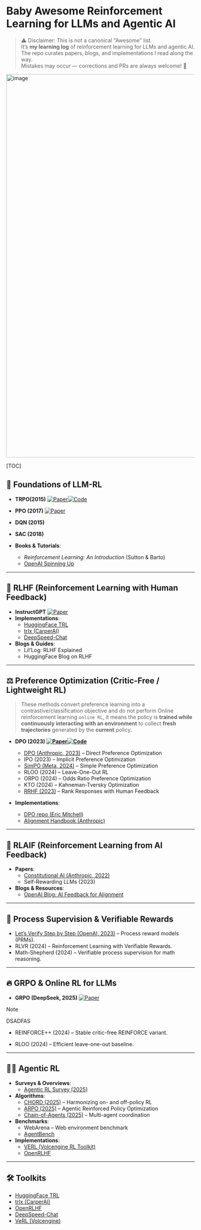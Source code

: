 

# Baby Awesome Reinforcement Learning for LLMs and Agentic AI

> ⚠️ Disclaimer: This is not a canonical "Awesome" list.  
> It’s  **my learning log** of reinforcement learning for LLMs and agentic AI.  
> The repo curates papers, blogs, and implementations I read along the way.  
> Mistakes may occur — corrections and PRs are always welcome! 🙌

<img width="1536" height="1024" alt="image" src="https://github.com/user-attachments/assets/5b44c6c5-28a3-40c9-9fcc-9225b071a5e3" />


[TOC]

## 📖 Foundations of LLM-RL

- **TRPO(2015)**  [![Paper](https://img.shields.io/badge/Paper-arXiv-blue)](https://arxiv.org/abs/1502.05477)[![Code](https://img.shields.io/badge/Code-pytorch--trpo-black)](https://github.com/ikostrikov/pytorch-trpo)

- **PPO (2017)**  [![Paper](https://img.shields.io/badge/Paper-arXiv-blue)](https://arxiv.org/abs/1707.06347)

  

- **DQN (2015)**

- **SAC (2018)** 

- **Books & Tutorials**:

  - *Reinforcement Learning: An Introduction* (Sutton & Barto)
  - [OpenAI Spinning Up](https://spinningup.openai.com/)

------

## 🤝 RLHF (Reinforcement Learning with Human Feedback)

- **InstructGPT**  [![Paper](https://img.shields.io/badge/Paper-arXiv-blue)](https://arxiv.org/abs/2203.02155)
- **Implementations**:
  - [HuggingFace TRL](https://github.com/huggingface/trl?utm_source=chatgpt.com)
  - [trlx (CarperAI)](https://github.com/CarperAI/trlx)
  - [DeepSpeed-Chat](https://github.com/microsoft/DeepSpeedExamples/tree/master/applications/DeepSpeed-Chat)
- **Blogs & Guides**:
  - Lil’Log: RLHF Explained
  - HuggingFace Blog on RLHF

------

## ⚖️ Preference Optimization (Critic-Free / Lightweight RL)

> These methods convert preference learning into a contrastive/classification objective and do not perform Online reinforcement learning  `online RL`, it means the policy is **trained while continuously interacting with an environment** to collect **fresh trajectories** generated by the **current** policy.

- **DPO (2023)  [![Paper](https://img.shields.io/badge/Paper-arXiv-blue)](https://arxiv.org/abs/2305.18290)[![Code](https://img.shields.io/badge/Code-pytorch--DPO-black)](https://github.com/ikostrikov/pytorch-trpo)**

  

  - [DPO (Anthropic, 2023)](https://arxiv.org/abs/2305.18290?utm_source=chatgpt.com) – Direct Preference Optimization
  - IPO (2023) – Implicit Preference Optimization
  - [SimPO (Meta, 2024)](https://arxiv.org/abs/2405.14734?utm_source=chatgpt.com) – Simple Preference Optimization
  - RLOO (2024) – Leave-One-Out RL
  - ORPO (2024) – Odds Ratio Preference Optimization
  - KTO (2024) – Kahneman-Tversky Optimization
  - [RRHF (2023)](https://arxiv.org/abs/2304.05302?utm_source=chatgpt.com) – Rank Responses with Human Feedback

- **Implementations**:

  - [DPO repo (Eric Mitchell)](https://github.com/eric-mitchell/direct-preference-optimization)
  - [Alignment Handbook (Anthropic)](https://github.com/anthropics/rlhf)

------

## 🤖 RLAIF (Reinforcement Learning from AI Feedback)

- **Papers**: 
  - [Constitutional AI (Anthropic, 2022)](https://arxiv.org/abs/2212.08073?utm_source=chatgpt.com)
  - Self-Rewarding LLMs (2023)
- **Blogs & Resources**:
  - [OpenAI Blog: AI Feedback for Alignment](https://openai.com/research/learning-from-ai-feedback)

------

## 🧮 Process Supervision & Verifiable Rewards

- [Let’s Verify Step by Step (OpenAI, 2023)](https://arxiv.org/abs/2305.20050?utm_source=chatgpt.com) – Process reward models (PRMs).
- RLVR (2024) – Reinforcement Learning with Verifiable Rewards.
- Math-Shepherd (2024) – Verifiable process supervision for math reasoning.

------

## 🔥 GRPO & Online RL for LLMs

- **GRPO (DeepSeek, 2025)**  [![Paper](https://img.shields.io/badge/Paper-arXiv-blue)](https://arxiv.org/pdf/2402.03300)

> [!NOTE]
>
> DSADFAS

- REINFORCE++ (2024) – Stable critic-free REINFORCE variant.

- RLOO (2024) – Efficient leave-one-out baseline.

------

## 🧑‍💻 Agentic RL

- **Surveys & Overviews**:
  - [Agentic RL Survey (2025)](https://arxiv.org/abs/2509.02547?utm_source=chatgpt.com)
- **Algorithms**:
  - [CHORD (2025)](https://arxiv.org/abs/2508.12800?utm_source=chatgpt.com) – Harmonizing on- and off-policy RL
  - [ARPO (2025)](https://arxiv.org/abs/2507.19849?utm_source=chatgpt.com) – Agentic Reinforced Policy Optimization
  - [Chain-of-Agents (2025)](https://arxiv.org/abs/2508.13167?utm_source=chatgpt.com) – Multi-agent coordination
- **Benchmarks**:
  - WebArena – Web environment benchmark
  - [AgentBench](https://arxiv.org/abs/2308.03688?utm_source=chatgpt.com)
- **Implementations**:
  - [VERL (Volcengine RL Toolkit)](https://verl.readthedocs.io/en/latest/start/agentic_rl.html?utm_source=chatgpt.com)
  - [OpenRLHF](https://github.com/OpenRLHF/OpenRLHF?utm_source=chatgpt.com)

------

## 🛠 Toolkits

- [HuggingFace TRL](https://github.com/huggingface/trl?utm_source=chatgpt.com)
- [trlx (CarperAI)](https://github.com/CarperAI/trlx)
- [OpenRLHF](https://github.com/OpenRLHF/OpenRLHF?utm_source=chatgpt.com)
- [DeepSpeed-Chat](https://github.com/microsoft/DeepSpeedExamples/tree/master/applications/DeepSpeed-Chat)
- [VeRL (Volcengine)](https://verl.readthedocs.io/en/latest/start/agentic_rl.html?utm_source=chatgpt.com)
